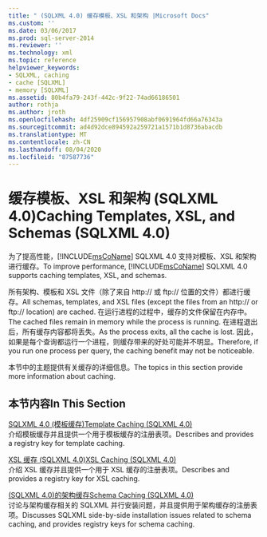 ```yaml
---
title: " (SQLXML 4.0) 缓存模板、XSL 和架构 |Microsoft Docs"
ms.custom: ''
ms.date: 03/06/2017
ms.prod: sql-server-2014
ms.reviewer: ''
ms.technology: xml
ms.topic: reference
helpviewer_keywords:
- SQLXML, caching
- cache [SQLXML]
- memory [SQLXML]
ms.assetid: 80b4fa79-243f-442c-9f22-74ad66186501
author: rothja
ms.author: jroth
ms.openlocfilehash: 4df25909cf156957908abf0691964fd66a76343a
ms.sourcegitcommit: ad4d92dce894592a259721a1571b1d8736abacdb
ms.translationtype: MT
ms.contentlocale: zh-CN
ms.lasthandoff: 08/04/2020
ms.locfileid: "87587736"
---
```

# <a name="caching-templates-xsl-and-schemas-sqlxml-40"></a><span data-ttu-id="8fe55-102">缓存模板、XSL 和架构 (SQLXML 4.0)</span><span class="sxs-lookup"><span data-stu-id="8fe55-102">Caching Templates, XSL, and Schemas (SQLXML 4.0)</span></span>
  <span data-ttu-id="8fe55-103">为了提高性能，[!INCLUDE[msCoName](../../../includes/msconame-md.md)] SQLXML 4.0 支持对模板、XSL 和架构进行缓存。</span><span class="sxs-lookup"><span data-stu-id="8fe55-103">To improve performance, [!INCLUDE[msCoName](../../../includes/msconame-md.md)] SQLXML 4.0 supports caching templates, XSL, and schemas.</span></span>  
  
 <span data-ttu-id="8fe55-104">所有架构、模板和 XSL 文件（除了来自 http:// 或 ftp:// 位置的文件）都进行缓存。</span><span class="sxs-lookup"><span data-stu-id="8fe55-104">All schemas, templates, and XSL files (except the files from an http:// or ftp:// location) are cached.</span></span> <span data-ttu-id="8fe55-105">在运行进程的过程中，缓存的文件保留在内存中。</span><span class="sxs-lookup"><span data-stu-id="8fe55-105">The cached files remain in memory while the process is running.</span></span> <span data-ttu-id="8fe55-106">在进程退出后，所有缓存内容都将丢失。</span><span class="sxs-lookup"><span data-stu-id="8fe55-106">As the process exits, all the cache is lost.</span></span> <span data-ttu-id="8fe55-107">因此，如果是每个查询都运行一个进程，则缓存带来的好处可能并不明显。</span><span class="sxs-lookup"><span data-stu-id="8fe55-107">Therefore, if you run one process per query, the caching benefit may not be noticeable.</span></span>  
  
 <span data-ttu-id="8fe55-108">本节中的主题提供有关缓存的详细信息。</span><span class="sxs-lookup"><span data-stu-id="8fe55-108">The topics in this section provide more information about caching.</span></span>  
  
## <a name="in-this-section"></a><span data-ttu-id="8fe55-109">本节内容</span><span class="sxs-lookup"><span data-stu-id="8fe55-109">In This Section</span></span>  
 [<span data-ttu-id="8fe55-110">SQLXML 4.0 &#40;模板缓存&#41;</span><span class="sxs-lookup"><span data-stu-id="8fe55-110">Template Caching &#40;SQLXML 4.0&#41;</span></span>](template-caching-sqlxml-4-0.md)  
 <span data-ttu-id="8fe55-111">介绍模板缓存并且提供一个用于模板缓存的注册表项。</span><span class="sxs-lookup"><span data-stu-id="8fe55-111">Describes and provides a registry key for template caching.</span></span>  
  
 [<span data-ttu-id="8fe55-112">XSL 缓存 &#40;SQLXML 4.0&#41;</span><span class="sxs-lookup"><span data-stu-id="8fe55-112">XSL Caching &#40;SQLXML 4.0&#41;</span></span>](xsl-caching-sqlxml-4-0.md)  
 <span data-ttu-id="8fe55-113">介绍 XSL 缓存并且提供一个用于 XSL 缓存的注册表项。</span><span class="sxs-lookup"><span data-stu-id="8fe55-113">Describes and provides a registry key for XSL caching.</span></span>  
  
 [<span data-ttu-id="8fe55-114">&#40;SQLXML 4.0&#41;的架构缓存</span><span class="sxs-lookup"><span data-stu-id="8fe55-114">Schema Caching &#40;SQLXML 4.0&#41;</span></span>](schema-caching-sqlxml-4-0.md)  
 <span data-ttu-id="8fe55-115">讨论与架构缓存相关的 SQLXML 并行安装问题，并且提供用于架构缓存的注册表项。</span><span class="sxs-lookup"><span data-stu-id="8fe55-115">Discusses SQLXML side-by-side installation issues related to schema caching, and provides registry keys for schema caching.</span></span>  
  
  
